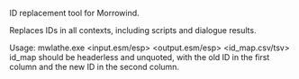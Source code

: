 ID replacement tool for Morrowind.

Replaces IDs in all contexts, including scripts and dialogue results.

Usage: mwlathe.exe <input.esm/esp> <output.esm/esp> <id_map.csv/tsv>
id_map should be headerless and unquoted, with the old ID in the first column and the new ID in the second column.

